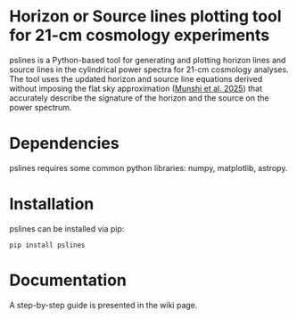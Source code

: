 # Horizon or Source lines plotting tool for 21-cm cosmology experiments

pslines is a Python-based tool for generating and plotting horizon lines and source lines in the cylindrical power spectra for 21-cm cosmology analyses. The tool uses the updated horizon and source line equations derived without imposing the flat sky approximation ([Munshi et al. 2025](https://www.aanda.org/articles/aa/abs/2025/01/aa51181-24/aa51181-24.html)) that accurately describe the signature of the horizon and the source on the power spectrum.

# Dependencies
pslines requires some common python libraries: numpy, matplotlib, astropy.

# Installation
pslines can be installed via pip:
```
pip install pslines
```

# Documentation
A step-by-step guide is presented in the wiki page.

